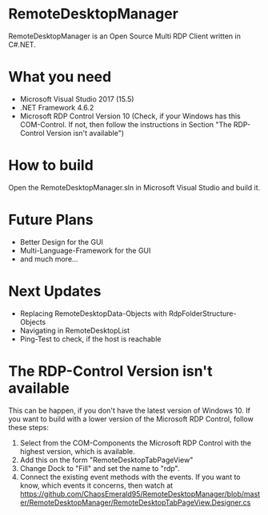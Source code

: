 # RemoteDesktopManager
RemoteDesktopManager is an Open Source Multi RDP Client written in C#.NET.

# What you need
- Microsoft Visual Studio 2017 (15.5)
- .NET Framework 4.6.2
- Microsoft RDP Control Version 10 (Check, if your Windows has this COM-Control. If not, then follow the instructions in Section "The RDP-Control Version isn't available")

# How to build
Open the RemoteDesktopManager.sln in Microsoft Visual Studio and build it.

# Future Plans
- Better Design for the GUI
- Multi-Language-Framework for the GUI
- and much more...

# Next Updates
- Replacing RemoteDesktopData-Objects with RdpFolderStructure-Objects
- Navigating in RemoteDesktopList
- Ping-Test to check, if the host is reachable

# The RDP-Control Version isn't available
This can be happen, if you don't have the latest version of Windows 10. If you want to build with a lower version of the Microsoft RDP Control, follow these steps:
1. Select from the COM-Components the Microsoft RDP Control with the highest version, which is available.
2. Add this on the form "RemoteDesktopTabPageView" 
3. Change Dock to "Fill" and set the name to "rdp".
4. Connect the existing event methods with the events. If you want to know, which events it concerns, then watch at https://github.com/ChaosEmerald95/RemoteDesktopManager/blob/master/RemoteDesktopManager/RemoteDesktopTabPageView.Designer.cs
